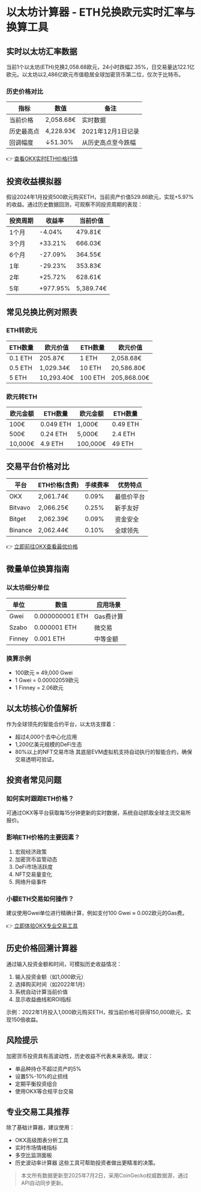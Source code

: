# 以太坊计算器 - ETH兑换欧元实时汇率与换算工具

## 实时以太坊汇率数据
当前1个以太坊(ETH)兑换2,058.68欧元，24小时跌幅2.35%，日交易量达122.1亿欧元。以太坊以2,486亿欧元市值稳居全球加密货币第二位，仅次于比特币。

### 历史价格对比
| 指标 | 数值 | 备注 |
|------|------|------|
| 当前价格 | 2,058.68€ | 实时数据 |
| 历史最高点 | 4,228.93€ | 2021年12月1日记录 |
| 回调幅度 | ↓51.30% | 从历史高点至今跌幅 |

👉 [查看OKX实时ETH价格行情](https://bit.ly/okx_welcome)

## 投资收益模拟器
假设2024年1月投资500欧元购买ETH，当前资产价值529.86欧元，实现+5.97%的收益。通过历史数据回测，可观察不同投资周期的表现：

| 投资周期 | 收益率 | 当前价值 |
|----------|--------|----------|
| 1个月 | -4.04% | 479.81€ |
| 3个月 | +33.21% | 666.03€ |
| 6个月 | -27.09% | 364.55€ |
| 1年 | -29.23% | 353.83€ |
| 2年 | +25.72% | 628.61€ |
| 5年 | +977.95% | 5,389.74€ |

## 常见兑换比例对照表
### ETH转欧元
| ETH数量 | 欧元价值 | ETH数量 | 欧元价值 |
|---------|----------|---------|----------|
| 0.1 ETH | 205.87€ | 1 ETH | 2,058.68€ |
| 0.5 ETH | 1,029.34€ | 10 ETH | 20,586.80€ |
| 5 ETH | 10,293.40€ | 100 ETH | 205,868.00€ |

### 欧元转ETH
| 欧元金额 | ETH数量 | 欧元金额 | ETH数量 |
|----------|---------|----------|---------|
| 100€ | 0.049 ETH | 1,000€ | 0.49 ETH |
| 500€ | 0.24 ETH | 5,000€ | 2.4 ETH |
| 10,000€ | 4.9 ETH | 100,000€ | 49 ETH |

## 交易平台价格对比
| 平台 | ETH价格(含费) | 手续费率 | 优势特点 |
|------|---------------|----------|----------|
| OKX | 2,061.74€ | 0.09% | 最低价平台 |
| Bitvavo | 2,066.25€ | 0.25% | 新手友好 |
| Bitget | 2,062.39€ | 0.09% | 资金安全 |
| Binance | 2,062.44€ | 0.10% | 全球领先 |

👉 [立即前往OKX查看最优价格](https://bit.ly/okx_welcome)

## 微量单位换算指南
### 以太坊细分单位
| 单位 | 数值 | 应用场景 |
|------|------|----------|
| Gwei | 0.000000001 ETH | Gas费计算 |
| Szabo | 0.000001 ETH | 微交易 |
| Finney | 0.001 ETH | 中等金额 |

### 换算示例
- 100欧元 ≈ 49,000 Gwei
- 1 Gwei = 0.00002059欧元
- 1 Finney = 2.06欧元

## 以太坊核心价值解析
作为全球领先的智能合约平台，以太坊支撑着：
- 超过4,000个去中心化应用
- 1,200亿美元规模的DeFi生态
- 80%以上的NFT交易市场
其底层EVM虚拟机支持自动执行的智能合约，确保交易透明可验证。

## 投资者常见问题

### 如何实时跟踪ETH价格？
可通过OKX等平台获取每15分钟更新的实时数据，系统自动抓取全球主流交易所报价。

### 影响ETH价格的主要因素？
1. 宏观经济政策
2. 加密货币监管动态
3. DeFi市场活跃度
4. NFT交易量变化
5. 网络升级事件

### 小额ETH交易如何操作？
建议使用Gwei单位进行精确计算，例如支付100 Gwei ≈ 0.002欧元的Gas费。

👉 [立即体验OKX专业交易工具](https://bit.ly/okx_welcome)

## 历史价格回溯计算器
通过输入投资金额和时间，可模拟历史收益情况：
1. 输入投资金额（如1,000欧元）
2. 选择购买时间（如2022年1月）
3. 系统自动计算当前价值
4. 显示收益曲线和ROI指标

示例：2022年1月投入1,000欧元购买ETH，按当前价格可获得150,000欧元，实现150倍收益。

## 风险提示
加密货币投资具有高波动性，历史收益不代表未来表现。建议：
- 单品种持仓不超过资产的5%
- 设置5%-10%的止损线
- 定期平衡投资组合
- 使用OKX等合规平台交易

## 专业交易工具推荐
除了基础计算器，建议使用：
- OKX高级图表分析工具
- 实时市场情绪指标
- 多空比监测面板
- 历史波动率计算器
这些工具可帮助投资者做出更精准的决策。

> 本文所有数据更新至2025年7月2日，采用CoinGecko权威数据源，通过API自动同步更新。